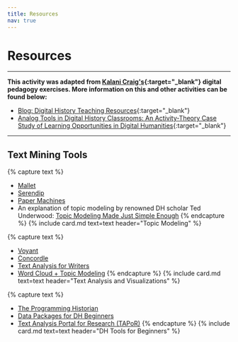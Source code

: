 ```yaml
---
title: Resources
nav: true
---
```


# Resources

---

**This activity was adapted from [Kalani Craig's](http://www.kalanicraig.com/){:target="_blank"} digital pedagogy exercises. More information on this and other activities can be found below:**
- [Blog: Digital History Teaching Resources](http://www.kalanicraig.com/teaching/){:target="_blank"}
- [Analog Tools in Digital History Classrooms: An Activity-Theory Case Study of Learning Opportunities in Digital Humanities](https://digitalcommons.georgiasouthern.edu/ij-sotl/vol11/iss1/7/){:target="_blank"}

---

## Text Mining Tools

{% capture text %}
- [Mallet](http://mallet.cs.umass.edu/)
- [Serendip](http://vep.cs.wisc.edu/serendip/#serendipHero)
- [Paper Machines](http://papermachines.org/)
- An explanation of topic modeling by renowned DH scholar Ted Underwood: <a href="https://tedunderwood.com/2012/04/07/topic-modeling-made-just-simple-enough/" target="_blank">Topic Modeling Made Just Simple Enough</a>
{% endcapture %}
{% include card.md text=text header="Topic Modeling" %}

{% capture text %}
- [Voyant](https://voyant-tools.org/)
- [Concordle](https://folk.uib.no/nfylk/concordle/)
- [Text Analysis for Writers](https://dcnb.github.io/text-analysis-for-writers/)
- [Word Cloud + Topic Modeling](https://dhs.stanford.edu/algorithmic-literacy/using-word-clouds-for-topic-modeling-results/)
{% endcapture %}
{% include card.md text=text header="Text Analysis and Visualizations" %}

{% capture text %}
- [The Programming Historian](https://programminghistorian.org/en/)
- [Data Packages for DH Beginners](http://miriamposner.com/blog/data-packages-for-dh-beginners/)
- [Text Analysis Portal for Research (TAPoR)](https://programminghistorian.org/en/)
{% endcapture %}
{% include card.md text=text header="DH Tools for Beginners" %}
